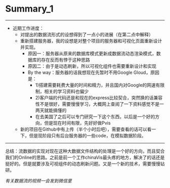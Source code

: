 Summary_1
===
********
* 近期工作进度：
  * 对提出的数据流形式的设想得到了一点小的进展（在第二点中解释）
  * 重新搭建服务器，我的设想是对整个项目的服务器和可视化页面重新设计并实现。
    * 原因一：服务器从原来的数据库模式更新成数据流动态渲染模式，数据库的存在反而有悖于这种思路
    * 原因二：由于是动态刷新，所以可视化组件也需要重新设计和实现
    * By the way：服务器的话我想现在先暂时不用Google Gloud，原因是：
      * 1)搭建需要耗费大量的时间和精力，并且国内对Google的网速有限制，相关的学习资料也偏少
      * 2)客户端的代码还是和现在的express比较契合，突然换的话兼容性不是很好，需要慢慢学习，大概网上查阅了一下资料感觉不是一两天就能搞懂的
      * 在去美国了之后可以专门研究一下这个东西，以后是一个好的方向，但是现在时间有限，先好好做Pvis
  * 新的项目在Github中有上传（半个小时后吧），需要查看的话可以看一下，但是现阶段只有后台服务器的一些code，在模拟数据阶段。

***
总结：流数据的实现对现在这种大数据文件结构的处理是一个好的方向，而且契合我们的Online的思路。之前是前一个工作chinaVis最头疼的地方，解决了的话还是挺好的。但是就要涉及可视组件的动态刷新问题。又是一个新的技术，需要慢慢钻研。

*有关数据流的视频一会发到微信里*
